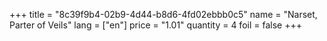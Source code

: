 +++
title = "8c39f9b4-02b9-4d44-b8d6-4fd02ebbb0c5"
name = "Narset, Parter of Veils"
lang = ["en"]
price = "1.01"
quantity = 4
foil = false
+++
